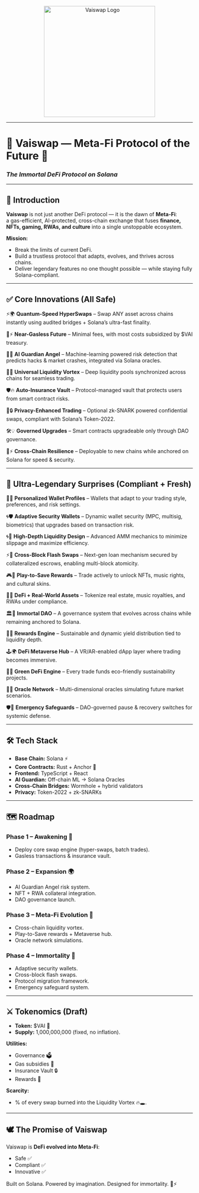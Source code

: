 <p align="center">
  <img src="assets/vaiswap-logo.png" alt="Vaiswap Logo" width="300"/>
</p>

---

# 🌌 Vaiswap — Meta-Fi Protocol of the Future 🌌
### *The Immortal DeFi Protocol on Solana*

---

## 🚀 Introduction  

**Vaiswap** is not just another DeFi protocol — it is the dawn of **Meta-Fi**:  
a gas-efficient, AI-protected, cross-chain exchange that fuses **finance, NFTs, gaming, RWAs, and culture** into a single unstoppable ecosystem.  

**Mission:**  
- Break the limits of current DeFi.  
- Build a trustless protocol that adapts, evolves, and thrives across chains.  
- Deliver legendary features no one thought possible — while staying fully Solana-compliant.  

---

## ✅ Core Innovations (All Safe)  

⚡🌍 **Quantum-Speed HyperSwaps** – Swap ANY asset across chains instantly using audited bridges + Solana’s ultra-fast finality.  

💸⚡ **Near-Gasless Future** – Minimal fees, with most costs subsidized by $VAI treasury.  

🧠🤖 **AI Guardian Angel** – Machine-learning powered risk detection that predicts hacks & market crashes, integrated via Solana oracles.  

🌉🌀 **Universal Liquidity Vortex** – Deep liquidity pools synchronized across chains for seamless trading.  

🛡️🔥 **Auto-Insurance Vault** – Protocol-managed vault that protects users from smart contract risks.  

👻🔒 **Privacy-Enhanced Trading** – Optional zk-SNARK powered confidential swaps, compliant with Solana’s Token-2022.  

🛠️💡 **Governed Upgrades** – Smart contracts upgradeable only through DAO governance.  

🦾⚡ **Cross-Chain Resilience** – Deployable to new chains while anchored on Solana for speed & security.  

---

## 💎 Ultra-Legendary Surprises (Compliant + Fresh)  

🧬💎 **Personalized Wallet Profiles** – Wallets that adapt to your trading style, preferences, and risk settings.  

🌀🛡 **Adaptive Security Wallets** – Dynamic wallet security (MPC, multisig, biometrics) that upgrades based on transaction risk.  

🌀💫 **High-Depth Liquidity Design** – Advanced AMM mechanics to minimize slippage and maximize efficiency.  

⚡🔗 **Cross-Block Flash Swaps** – Next-gen loan mechanism secured by collateralized escrows, enabling multi-block atomicity.  

🎮💎 **Play-to-Save Rewards** – Trade actively to unlock NFTs, music rights, and cultural skins.  

📡🌐 **DeFi + Real-World Assets** – Tokenize real estate, music royalties, and RWAs under compliance.  

🏛️🌟 **Immortal DAO** – A governance system that evolves across chains while remaining anchored to Solana.  

🌟💎 **Rewards Engine** – Sustainable and dynamic yield distribution tied to liquidity depth.  

🕹️🌍 **DeFi Metaverse Hub** – A VR/AR-enabled dApp layer where trading becomes immersive.  

🌱🏦 **Green DeFi Engine** – Every trade funds eco-friendly sustainability projects.  

🧭🌐 **Oracle Network** – Multi-dimensional oracles simulating future market scenarios.  

🛡️🌌 **Emergency Safeguards** – DAO-governed pause & recovery switches for systemic defense.  

---

## 🛠️ Tech Stack  

- **Base Chain:** Solana ⚡  
- **Core Contracts:** Rust + Anchor 🦀  
- **Frontend:** TypeScript + React  
- **AI Guardian:** Off-chain ML → Solana Oracles  
- **Cross-Chain Bridges:** Wormhole + hybrid validators  
- **Privacy:** Token-2022 + zk-SNARKs  

---

## 🗺️ Roadmap  

### Phase 1 – Awakening 🌅  
- Deploy core swap engine (hyper-swaps, batch trades).  
- Gasless transactions & insurance vault.  

### Phase 2 – Expansion 🌍  
- AI Guardian Angel risk system.  
- NFT + RWA collateral integration.  
- DAO governance launch.  

### Phase 3 – Meta-Fi Evolution 🚀  
- Cross-chain liquidity vortex.  
- Play-to-Save rewards + Metaverse hub.  
- Oracle network simulations.  

### Phase 4 – Immortality 🌌  
- Adaptive security wallets.  
- Cross-block flash swaps.  
- Protocol migration framework.  
- Emergency safeguard system.  

---

## ⚔️ Tokenomics (Draft)  

- **Token:** $VAI 🌌  
- **Supply:** 1,000,000,000 (fixed, no inflation).  

**Utilities:**  
- Governance 🗳️  
- Gas subsidies 💸  
- Insurance Vault 🔒  
- Rewards 💎  

**Scarcity:**  
- % of every swap burned into the Liquidity Vortex 🔥🕳️.  

---

## 🕊️ The Promise of Vaiswap  

Vaiswap is **DeFi evolved into Meta-Fi**:  
- Safe ✅  
- Compliant ✅  
- Innovative ✅  

Built on Solana. Powered by imagination. Designed for immortality. 🌌⚡
